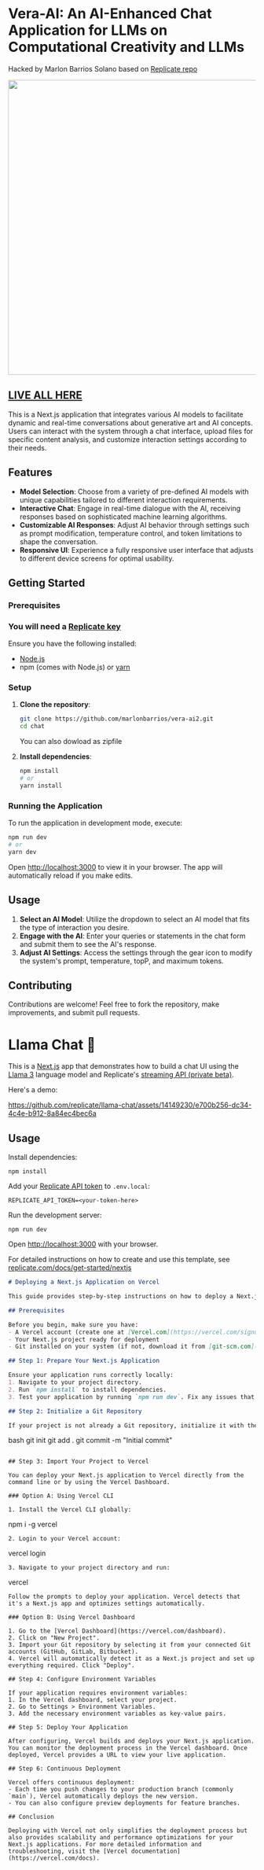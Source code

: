 
# Vera-AI: An AI-Enhanced Chat Application for LLMs on Computational Creativity and LLMs

Hacked by Marlon Barrios Solano based on [Replicate repo](https://github.com/replicate/llama-chat)

<img src="https://github.com/marlonbarrios/vera-ai2/assets/90220317/9326e68c-cb1b-46ed-820a-4d0a0fe0f30f" width="600" >

## [LIVE ALL HERE](https://vera-ai.vercel.app/)

This is a Next.js application that integrates various AI models to facilitate dynamic and real-time conversations about generative art and AI concepts. Users can interact with the system through a chat interface, upload files for specific content analysis, and customize interaction settings according to their needs.

## Features

- **Model Selection**: Choose from a variety of pre-defined AI models with unique capabilities tailored to different interaction requirements.
- **Interactive Chat**: Engage in real-time dialogue with the AI, receiving responses based on sophisticated machine learning algorithms.
- **Customizable AI Responses**: Adjust AI behavior through settings such as prompt modification, temperature control, and token limitations to shape the conversation.
- **Responsive UI**: Experience a fully responsive user interface that adjusts to different device screens for optimal usability.

## Getting Started

### Prerequisites

### You will need a [Replicate key](https://replicate.com/)


Ensure you have the following installed:
- [Node.js](https://nodejs.org/)
- npm (comes with Node.js) or [yarn](https://yarnpkg.com/)


### Setup

1. **Clone the repository**:
   ```bash
   git clone https://github.com/marlonbarrios/vera-ai2.git
   cd chat
   ```

   You can also dowload as zipfile

2. **Install dependencies**:
   ```bash
   npm install
   # or
   yarn install
   ```

### Running the Application

To run the application in development mode, execute:
```bash
npm run dev
# or
yarn dev
```
Open [http://localhost:3000](http://localhost:3000) to view it in your browser. The app will automatically reload if you make edits.

## Usage

1. **Select an AI Model**: Utilize the dropdown to select an AI model that fits the type of interaction you desire.
2. **Engage with the AI**: Enter your queries or statements in the chat form and submit them to see the AI's response.
3. **Adjust AI Settings**: Access the settings through the gear icon to modify the system's prompt, temperature, topP, and maximum tokens.

## Contributing

Contributions are welcome! Feel free to fork the repository, make improvements, and submit pull requests.

# Llama Chat 🦙

This is a [Next.js](https://nextjs.org/) app that demonstrates how to build a chat UI using the [Llama 3](https://replicate.com/meta/llama-3-70b-chat) language model and Replicate's [streaming API (private beta)](https://replicate.com/docs/streaming).

Here's a demo:

https://github.com/replicate/llama-chat/assets/14149230/e700b256-dc34-4c4e-b912-8a84ec4bec6a


## Usage

Install dependencies:

```console
npm install
```

Add your [Replicate API token](https://replicate.com/account#token) to `.env.local`:

```
REPLICATE_API_TOKEN=<your-token-here>
```

Run the development server:

```console
npm run dev
```

Open [http://localhost:3000](http://localhost:3000) with your browser.

For detailed instructions on how to create and use this template, see [replicate.com/docs/get-started/nextjs](https://replicate.com/docs/get-started/nextjs)

```markdown
# Deploying a Next.js Application on Vercel

This guide provides step-by-step instructions on how to deploy a Next.js application using Vercel, a platform that offers the best developer experience for deploying and hosting your Next.js projects.

## Prerequisites

Before you begin, make sure you have:
- A Vercel account (create one at [Vercel.com](https://vercel.com/signup))
- Your Next.js project ready for deployment
- Git installed on your system (if not, download it from [git-scm.com](https://git-scm.com/))

## Step 1: Prepare Your Next.js Application

Ensure your application runs correctly locally:
1. Navigate to your project directory.
2. Run `npm install` to install dependencies.
3. Test your application by running `npm run dev`. Fix any issues that arise.

## Step 2: Initialize a Git Repository

If your project is not already a Git repository, initialize it with the following commands:
```
bash
git init
git add .
git commit -m "Initial commit"
```

## Step 3: Import Your Project to Vercel

You can deploy your Next.js application to Vercel directly from the command line or by using the Vercel Dashboard.

### Option A: Using Vercel CLI

1. Install the Vercel CLI globally:
   ```
   npm i -g vercel
   ```
2. Login to your Vercel account:
   ```
   vercel login
   ```
3. Navigate to your project directory and run:
   ```
   vercel
   ```
   Follow the prompts to deploy your application. Vercel detects that it's a Next.js app and optimizes settings automatically.

### Option B: Using Vercel Dashboard

1. Go to the [Vercel Dashboard](https://vercel.com/dashboard).
2. Click on "New Project".
3. Import your Git repository by selecting it from your connected Git accounts (GitHub, GitLab, Bitbucket).
4. Vercel will automatically detect it as a Next.js project and set up everything required. Click "Deploy".

## Step 4: Configure Environment Variables

If your application requires environment variables:
1. In the Vercel dashboard, select your project.
2. Go to Settings > Environment Variables.
3. Add the necessary environment variables as key-value pairs.

## Step 5: Deploy Your Application

After configuring, Vercel builds and deploys your Next.js application. You can monitor the deployment process in the Vercel dashboard. Once deployed, Vercel provides a URL to view your live application.

## Step 6: Continuous Deployment

Vercel offers continuous deployment:
- Each time you push changes to your production branch (commonly `main`), Vercel automatically deploys the new version.
- You can also configure preview deployments for feature branches.

## Conclusion

Deploying with Vercel not only simplifies the deployment process but also provides scalability and performance optimizations for your Next.js applications. For more detailed information and troubleshooting, visit the [Vercel documentation](https://vercel.com/docs).
```
